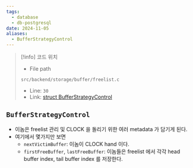 ```yaml
---
tags:
  - database
  - db-postgresql
date: 2024-11-05
aliases:
  - BufferStrategyControl
---
```

> [!info] 코드 위치
> - File path
> ```
> src/backend/storage/buffer/freelist.c
> ```
> - Line: `30`
> - Link: [struct BufferStrategyControl](https://github.com/postgres/postgres/blob/REL_16_4/src/backend/storage/buffer/freelist.c#L27-L62)

## `BufferStrategyControl`

- 이놈은 freelist 관리 및 CLOCK 을 돌리기 위한 여러 metadata 가 담기게 된다.
- 여기에서 몇가지만 보면
	- `nextVictimBuffer`: 이놈이 CLOCK hand 이다.
	- `firstFreeBuffer`, `lastFreeBuffer`: 이놈들은 freelist 에서 각각 head buffer index, tail buffer index 를 저장한다.